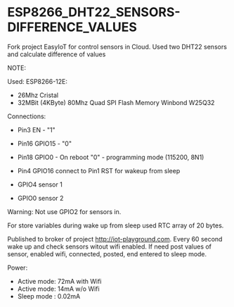 # ESP8266_DHT22_SENSORS-DIFFERENCE_VALUES
Fork project EasyIoT for control sensors in Cloud. Used two DHT22 sensors and calculate difference of values

NOTE:

Used:
 ESP8266-12E:
 - 26Mhz Cristal
 - 32MBit (4KByte) 80Mhz Quad SPI Flash Memory Winbond W25Q32

Connections:
- Pin3  EN - "1"
- Pin16 GPIO15 - "0"
- Pin18 GPIO0 - On reboot "0" - programming mode (115200, 8N1)
- Pin4  GPIO16 connect to Pin1 RST  for wakeup from sleep

- GPIO4 sensor 1
- GPIO0 sensor 2


Warning: Not use GPIO2 for sensors in.

For store variables during wake up from sleep used RTC array of 20 bytes.

Published to broker of project http://iot-playground.com.
Every 60 second wake up and check sensors witout wifi enabled. If need post values of sensor, enabled wifi, connected, posted, end entered to sleep mode.


Power:
- Active mode: 72mA with Wifi
- Active mode: 14mA w/o Wifi
- Sleep mode :  0.02mA




